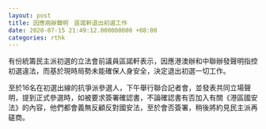 ```yaml
---
layout: post
title: 因應兩辦聲明　區諾軒退出初選工作
date: 2020-07-15 21:49:12.000000000 +08:00
categories: rthk
---
```


有份統籌民主派初選的立法會前議員區諾軒表示，因應港澳辦和中聯辦發聲明指控初選違法，而基於現時局勢未能確保人身安全，決定退出初選一切工作。

至於16名在初選出線的抗爭派參選人，下午舉行聯合記者會，並發表共同立場聲明，提到正式參選時，如被要求簽署確認書，不論確認書有否加入有關《港區國安法》的內容，他們都會義無反顧反對國安法，至於會否簽署，稍後將約見民主派再磋商。
